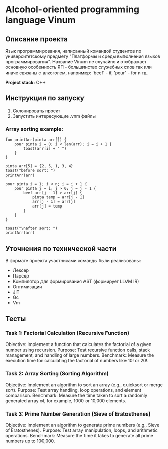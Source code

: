 # Alcohol-oriented programming language Vinum
## Описание проекта
Язык программирования, написанный командой студентов по университетскому предмету "Платформы и среды выполнения языков программирования". Название Vinum не случайно и отображает основную особенность ЯП - большинство служебных слов так или иначе связаны с алкоголем, например: 'beef' - if, 'pour' - for и тд.

**Project stack:** 
С++

## Инструкция по запуску
1. Склонировать проект
2. Запустить интересующие .vnm файлы

### Array sorting example:
```
fun printArr(pinta arr[]) {
    pour pinta i = 0; i < len(arr); i = i + 1 {
        toast(arr[i] + " ")
    }
}

pinta arr[5] = {2, 5, 1, 3, 4} 
toast("before sort: ")
printArr(arr)

pour pinta i = 1; i < n; i = i + 1 {
    pour pinta j = i; j > 0; j = j - 1 {
        beef arr[j - 1] > arr[j] {
            pinta temp = arr[j - 1]
            arr[j - 1] = arr[j]
            arr[j] = temp
        }
    }
}

toast("\nafter sort: ")
printArr(arr)
```
## Уточнения по технической части
В формате проекта участниками команды были реализованы:
- Лексер
- Парсер
- Компилятор для формирования AST (формирует LLVM IR)
- Оптимизации
- JIT
- Gc
- Vm

## Тесты
### Task 1: Factorial Calculation (Recursive Function)
Obiective: Implement a function that calculates the factorial of a given number using recursion.
Purpose: Test recursive function calls, stack management, and handling of large numbers.
Benchmark: Measure the execution time for calculating the factorial of numbers like 10! or 20!.

### Task 2: Array Sorting (Sorting Algorithm)
Objective: Implement an algorithm to sort an array (e.g., quicksort or merge sort).
Purpose: Test array handling, loop operations, and element comparison.
Benchmark: Measure the time taken to sort a randomly generated array of, for example, 1000 or 10,000 elements.

### Task 3: Prime Number Generation (Sieve of Eratosthenes)
Objective: Implement an algorithm to generate prime numbers (e.g.,
Sieve of Eratosthenes).
Purpose: Test array manipulation, loops, and arithmetic operations.
Benchmark: Measure the time it takes to generate all prime numbers up to 100,000.
